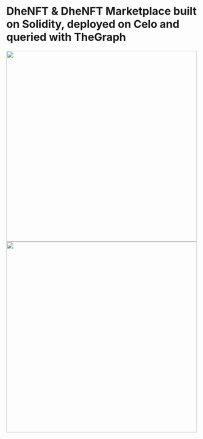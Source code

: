 # DheNFT & DheNFT Marketplace built on Solidity, deployed on Celo and queried with TheGraph

<img src="https://branditechture.agency/brand-logos/wp-content/uploads/wpdm-cache/Celo-CELO-900x0.png" width="500">
<img src="https://branditechture.agency/brand-logos/wp-content/uploads/wpdm-cache/The-Graph-900x0.png" width="500">
